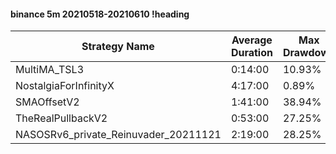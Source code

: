 #### binance 5m 20210518-20210610 !heading
| Strategy Name                        | Average Duration | Max Drawdown | Profit Mean | Profit Sum | Profit Total | Trade Count | Win Rate |
| ------------------------------------ | ---------------- | ------------ | ----------- | ---------- | ------------ | ----------- | -------- |
| MultiMA_TSL3                         | 0:14:00          | 10.93%       | 64.56%      | 32991.00%  | 8842.00%     | 511         | 68.30%   |
| NostalgiaForInfinityX                | 4:17:00          | 0.89%        | 265.37%     | 41397.00%  | 7683.00%     | 156         | 99.36%   |
| SMAOffsetV2                          | 1:41:00          | 38.94%       | 28.48%      | 12960.00%  | 1488.00%     | 455         | 60.44%   |
| TheRealPullbackV2                    | 0:53:00          | 27.25%       | -9.43%      | -2886.00%  | -887.00%     | 306         | 41.83%   |
| NASOSRv6_private_Reinuvader_20211121 | 2:19:00          | 28.25%       | 49.48%      | 16129.00%  | 2201.00%     | 326         | 84.66%   |